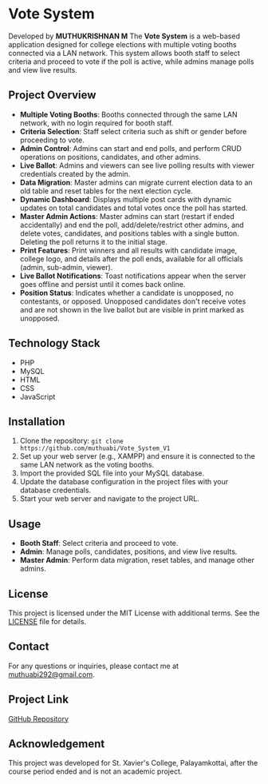 # Vote System
Developed by **MUTHUKRISHNAN M**
The **Vote System** is a web-based application designed for college elections with multiple voting booths connected via a LAN network. This system allows booth staff to select criteria and proceed to vote if the poll is active, while admins manage polls and view live results.

## Project Overview
- **Multiple Voting Booths**: Booths connected through the same LAN network, with no login required for booth staff.
- **Criteria Selection**: Staff select criteria such as shift or gender before proceeding to vote.
- **Admin Control**: Admins can start and end polls, and perform CRUD operations on positions, candidates, and other admins.
- **Live Ballot**: Admins and viewers can see live polling results with viewer credentials created by the admin.
- **Data Migration**: Master admins can migrate current election data to an old table and reset tables for the next election cycle.
- **Dynamic Dashboard**: Displays multiple post cards with dynamic updates on total candidates and total votes once the poll has started.
- **Master Admin Actions**: Master admins can start (restart if ended accidentally) and end the poll, add/delete/restrict other admins, and delete votes, candidates, and positions tables with a single button. Deleting the poll returns it to the initial stage.
- **Print Features**: Print winners and all results with candidate image, college logo, and details after the poll ends, available for all officials (admin, sub-admin, viewer).
- **Live Ballot Notifications**: Toast notifications appear when the server goes offline and persist until it comes back online.
- **Position Status**: Indicates whether a candidate is unopposed, no contestants, or opposed. Unopposed candidates don't receive votes and are not shown in the live ballot but are visible in print marked as unopposed.

## Technology Stack
- PHP
- MySQL
- HTML
- CSS
- JavaScript

## Installation
1. Clone the repository: `git clone https://github.com/muthuabi/Vote_System_V1`
2. Set up your web server (e.g., XAMPP) and ensure it is connected to the same LAN network as the voting booths.
3. Import the provided SQL file into your MySQL database.
4. Update the database configuration in the project files with your database credentials.
5. Start your web server and navigate to the project URL.

## Usage
- **Booth Staff**: Select criteria and proceed to vote.
- **Admin**: Manage polls, candidates, positions, and view live results.
- **Master Admin**: Perform data migration, reset tables, and manage other admins.

## License
This project is licensed under the MIT License with additional terms. See the [LICENSE](LICENSE) file for details.

## Contact
For any questions or inquiries, please contact me at [muthuabi292@gmail.com](mailto:muthuabi292@gmail.com).

## Project Link
[GitHub Repository](https://github.com/muthuabi/Vote_System_V1)

## Acknowledgement
This project was developed for St. Xavier's College, Palayamkottai, after the course period ended and is not an academic project.

